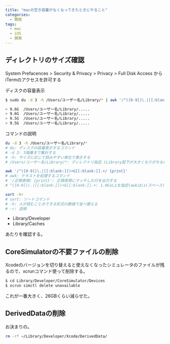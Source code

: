 ```yaml
---
title: "macの空き容量がなくなってきたときにやること"
categories:
  - 開発
tags:
  - mac
  - iOS
  - 開発
---
```


## ディレクトリのサイズ確認

System Prefacences > Security & Privacy > Privacy > Full Disk Access
からiTermのアクセスを許可する

ディスクの容量表示

```sh
$ sudo du -d 3 -h /Users/ユーザー名/Library/* | awk '/^([0-9]|\.|[[:blank:]])+G[[:blank:]].+/ {print}' | sort -hr

> 9.6G	/Users/ユーザー名/Library/.....
> 9.6G	/Users/ユーザー名/Library/.....
> 9.5G	/Users/ユーザー名/Library/.....
> 9.5G	/Users/ユーザー名/Library/.....
```

コマンドの説明

```sh
du -d 3 -h /Users/ユーザー名/Library/*
# du: ディスクの容量表示するコマンド
# -d 3: 3階層まで集計する
# -h: サイズに応じて読みやすい単位で表示する
# /Users/ユーザー名/Library/*: ディレクトリ指定.(Library配下が大きくなりがちなので)

awk '/^([0-9]|\.|[[:blank:]])+G[[:blank:]].+/ {print}'
# awk: テキストを処理するコマンド
# '/正規表現/ {print}': 正規表現にマッチした行を出力する
# ^([0-9]|\.|[[:blank:]])+G[[:blank:]].+: 1.0G以上を指定(awkは\s(スペース)\d(任意の数字)が使えないので注意)

sort -hr
# sort: ソートコマンド
# -h: 人が読むことのできる形式の数値で並べ替える
# -r: 逆順
```

- Library/Developer
- Library/Caches

あたりを確認する。

## CoreSimulatorの不要ファイルの削除

Xcodeのバージョンを切り替えると使えなくなったシミュレータのファイルが残るので、xcrunコマンド使って削除する。

```sh
$ cd Library/Developer/CoreSimulator/Devices
$ xcrun simctl delete unavailable
```

これが一番大きく、26GBくらい減らせた。

## DerivedDataの削除

お決まりの。

```sh
rm -rf ~/Library/Developer/Xcode/DerivedData/
```